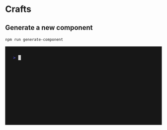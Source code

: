 # Crafts

## Generate a new component

```bash
npm run generate-component
```

<img src="./new-component.gif" width="600" />

